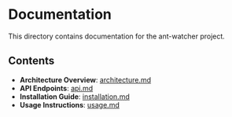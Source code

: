 # Documentation

This directory contains documentation for the ant-watcher project.

## Contents

- **Architecture Overview**: [architecture.md](architecture.md)
- **API Endpoints**: [api.md](api.md)
- **Installation Guide**: [installation.md](installation.md)
- **Usage Instructions**: [usage.md](usage.md)
